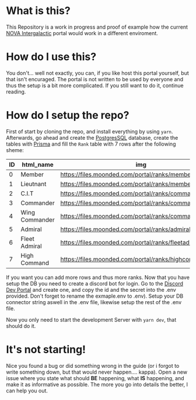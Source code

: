 # What is this?

This Repository is a work in progress and proof of example how the current [NOVA Intergalactic](https://novaintergalactic.com) portal would work in a different enviroment.

# How do I use this?

You don't... well not exactly, you can, if you like host this portal yourself, but that isn't encuraged.
The portal is not written to be used by everyone and thus the setup is a bit more complicated. If you still want to do it, continue reading.

# How do I setup the repo?

First of start by cloning the repo, and install everything by using `yarn`.
Afterwards, go ahead and create the [PostgresSQL](https://www.postgresql.org/) database, create the tables with [Prisma](https://www.prisma.io/) and fill the `Rank` table with 7 rows after the following sheme:

| ID  | html_name      | img                                                     |
| --- | -------------- | ------------------------------------------------------- |
| 0   | Member         | https://files.moonded.com/portal/ranks/member.png       |
| 1   | Lieutnant      | https://files.moonded.com/portal/ranks/member.png       |
| 2   | C.I.T          | https://files.moonded.com/portal/ranks/commander.png    |
| 3   | Commander      | https://files.moonded.com/portal/ranks/commander.png    |
| 4   | Wing Commander | https://files.moonded.com/portal/ranks/commander.png    |
| 5   | Admiral        | https://files.moonded.com/portal/ranks/admiral.png      |
| 6   | Fleet Admiral  | https://files.moonded.com/portal/ranks/fleetadmiral.png |
| 7   | High Command   | https://files.moonded.com/portal/ranks/highcommand.png  |

If you want you can add more rows and thus more ranks. Now that you have setup the DB you need to create a discord bot for login. Go to the [Discord Dev Portal](https://discord.com/developers/docs/intro) and create one, and copy the id and the secret into the .env provided. Don't forget to rename the exmaple.env to .env). Setup your DB connector string aswell in the .env file, likewise setup the rest of the .env file.

Now you only need to start the development Server with `yarn dev`, that should do it.

# It's not starting!

Nice you found a bug or did something wrong in the guide (or i forgot to write something down, but that would never happen.... kappa). Open a new issue where you state what should **__BE__** happening, what **__IS__** happening, and make it as informative as possible. The more you go into details the better, I can help you out. 